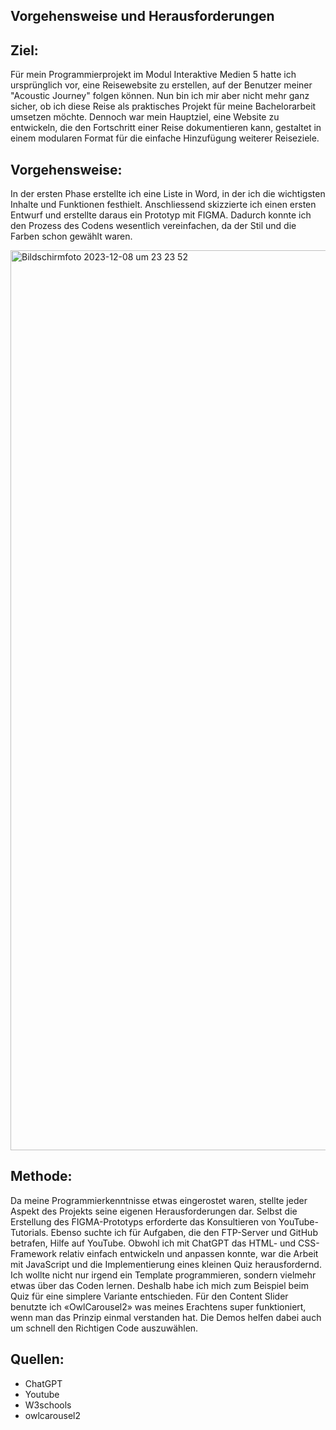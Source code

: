 **Vorgehensweise und Herausforderungen**
--


**Ziel:**
--

Für mein Programmierprojekt im Modul Interaktive Medien 5 hatte ich ursprünglich vor, eine Reisewebsite zu erstellen, auf der Benutzer meiner "Acoustic Journey" folgen können. Nun bin ich mir aber nicht mehr ganz sicher, ob ich diese Reise als praktisches Projekt für meine Bachelorarbeit umsetzen möchte. Dennoch war mein Hauptziel, eine Website zu entwickeln, die den Fortschritt einer Reise dokumentieren kann, gestaltet in einem modularen Format für die einfache Hinzufügung weiterer Reiseziele.



**Vorgehensweise:**
--

In der ersten Phase erstellte ich eine Liste in Word, in der ich die wichtigsten Inhalte und Funktionen festhielt. Anschliessend skizzierte ich einen ersten Entwurf und erstellte daraus ein Prototyp mit FIGMA. Dadurch konnte ich den Prozess des Codens wesentlich vereinfachen, da der Stil und die Farben schon gewählt waren.


<img width="1440" alt="Bildschirmfoto 2023-12-08 um 23 23 52" src="https://github.com/xavierst1/acousticjourney/assets/153129340/252c8301-b5c1-4509-bada-f6e7abc1b81e">



**Methode:**
--

Da meine Programmierkenntnisse etwas eingerostet waren, stellte jeder Aspekt des Projekts seine eigenen Herausforderungen dar. Selbst die Erstellung des FIGMA-Prototyps erforderte das Konsultieren von YouTube-Tutorials. Ebenso suchte ich für Aufgaben, die den FTP-Server und GitHub betrafen, Hilfe auf YouTube. Obwohl ich mit ChatGPT das HTML- und CSS-Framework relativ einfach entwickeln und anpassen konnte, war die Arbeit mit JavaScript und die Implementierung eines kleinen Quiz herausfordernd. Ich wollte nicht nur irgend ein Template programmieren, sondern vielmehr etwas über das Coden lernen. Deshalb habe ich mich zum Beispiel beim Quiz für eine simplere Variante entschieden. Für den Content Slider benutzte ich «OwlCarousel2» was meines Erachtens super funktioniert, wenn man das Prinzip einmal verstanden hat. Die Demos helfen dabei auch um schnell den Richtigen Code auszuwählen.


**Quellen:**
--

- ChatGPT
- Youtube
- W3schools
- owlcarousel2
